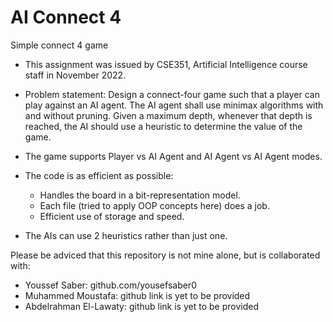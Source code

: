 # AI Connect 4
Simple connect 4 game

- This assignment was issued by CSE351, Artificial Intelligence course staff in November 2022.

- Problem statement: Design a connect-four game such that a player can play against an AI agent.
    The AI agent shall use minimax algorithms with and without pruning.
    Given a maximum depth, whenever that depth is reached, the AI should use a heuristic to determine the value of the game.
    
- The game supports Player vs AI Agent and AI Agent vs AI Agent modes.
- The code is as efficient as possible:
    - Handles the board in a bit-representation model.
    - Each file (tried to apply OOP concepts here) does a job.
    - Efficient use of storage and speed.
- The AIs can use 2 heuristics rather than just one.

Please be adviced that this repository is not mine alone, but is collaborated with:
- Youssef Saber: github.com/yousefsaber0
- Muhammed Moustafa: github link is yet to be provided
- Abdelrahman El-Lawaty: github link is yet to be provided
